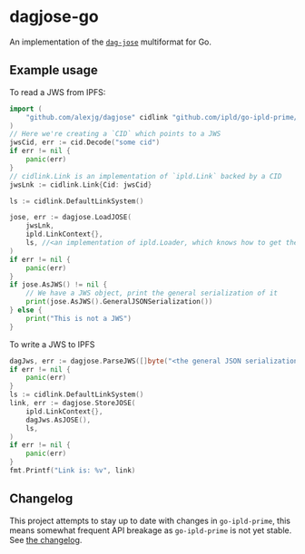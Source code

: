 # dagjose-go

An implementation of the [`dag-jose`](https://github.com/ipld/specs/pull/269) multiformat for Go. 

## Example usage

To read a JWS from IPFS:

```go 
import ( 
    "github.com/alexjg/dagjose" cidlink "github.com/ipld/go-ipld-prime/linking/cid"
)
// Here we're creating a `CID` which points to a JWS
jwsCid, err := cid.Decode("some cid")
if err != nil {
    panic(err)
}
// cidlink.Link is an implementation of `ipld.Link` backed by a CID
jwsLnk := cidlink.Link{Cid: jwsCid}

ls := cidlink.DefaultLinkSystem()

jose, err := dagjose.LoadJOSE(
    jwsLnk,
    ipld.LinkContext{},
    ls, //<an implementation of ipld.Loader, which knows how to get the block data from IPFS>,
)
if err != nil {
    panic(err)
}
if jose.AsJWS() != nil {
    // We have a JWS object, print the general serialization of it
    print(jose.AsJWS().GeneralJSONSerialization())
} else {
    print("This is not a JWS")
}
```

To write a JWS to IPFS

```go
dagJws, err := dagjose.ParseJWS([]byte("<the general JSON serialization of a JWS>"))
if err != nil {
    panic(err)
}
ls := cidlink.DefaultLinkSystem()
link, err := dagjose.StoreJOSE(
    ipld.LinkContext{},
    dagJws.AsJOSE(),
    ls,
)
if err != nil {
    panic(err)
}
fmt.Printf("Link is: %v", link)
```

## Changelog

This project attempts to stay up to date with changes in `go-ipld-prime`, this
means somewhat frequent API breakage as `go-ipld-prime` is not yet stable. 
See [the changelog](./CHANGELOG.md).
